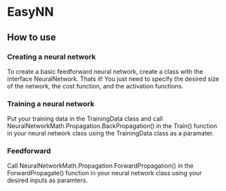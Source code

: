 # EasyNN
## How to use
### Creating a neural network
To create a basic feedforward neural network, create a class with the interface NeuralNetwork.
Thats it! You just need to specify the desired size of the network, the cost function, and the 
activation functions.
### Training a neural network
Put your training data in the TrainingData class and call NeuralNetworkMath.Propagation.BackPropagation() 
in the Train() function in your neural network class using the TrainingData class as a paramater.
### Feedforward
Call NeuralNetworkMath.Propagation.ForwardPropagation() in the ForwardPropagate() function in your
neural network class using your desired inputs as paramters.
